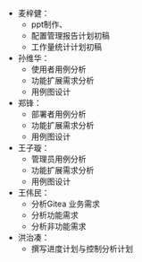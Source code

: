 * 麦梓健：
    * ppt制作、
    * 配置管理报告计划初稿
    * 工作量统计计划初稿
* 孙维华：
    * 使用者用例分析
    * 功能扩展需求分析
    * 用例图设计
* 郑锋：  
    * 部署者用例分析
    * 功能扩展需求分析
    * 用例图设计
* 王子璇：
    * 管理员用例分析
    * 功能扩展需求分析
    * 用例图设计
* 王伟民：
    * 分析Gitea 业务需求
    * 分析功能需求
    * 分析非功能需求
* 洪治凑：
    * 撰写进度计划与控制分析计划
